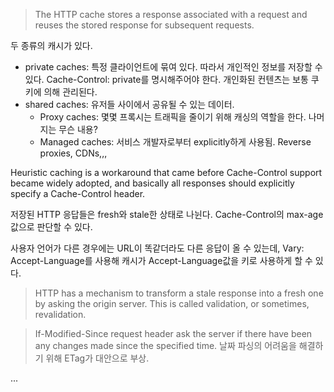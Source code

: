 
> The HTTP cache stores a response associated with a request and reuses the stored response for subsequent requests.

두 종류의 캐시가 있다.

- private caches: 특정 클라이언트에 묶여 있다. 따라서 개인적인 정보를 저장할 수있다. Cache-Control: private를 명시해주어야 한다. 개인화된 컨텐츠는 보통 쿠키에 의해 관리된다.
- shared caches: 유저들 사이에서 공유될 수 있는 데이터.
  - Proxy caches: 몇몇 프록시는 트래픽을 줄이기 위해 캐싱의 역할을 한다. 나머지는 무슨 내용?
  - Managed caches: 서비스 개발자로부터 explicitly하게 사용됨. Reverse proxies, CDNs,,,

Heuristic caching is a workaround that came before Cache-Control support became widely adopted, and basically all responses should explicitly specify a Cache-Control header.

저장된 HTTP 응답들은 fresh와 stale한 상태로 나뉜다. Cache-Control의 max-age 값으로 판단할 수 있다.

사용자 언어가 다른 경우에는 URL이 똑같더라도 다른 응답이 올 수 있는데, Vary: Accept-Language를 사용해 캐시가 Accept-Language값을 키로 사용하게 할 수 있다.

> HTTP has a mechanism to transform a stale response into a fresh one by asking the origin server. This is called validation, or sometimes, revalidation.

> If-Modified-Since request header ask the server if there have been any changes made since the specified time. 날짜 파싱의 어려움을 해결하기 위해 ETag가 대안으로 부상.

...
